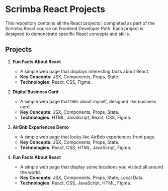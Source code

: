 # Scrimba React Projects

This repository contains all the React projects I completed as part of the Scrimba React course on Frontend Developer Path. Each project is designed to demonstrate specific React concepts and skills.

## Projects

1. **Fun Facts About React**
   - A simple web page that displays interesting facts about React.
   - **Key Concepts:** JSX, Components, Props, State.
   - **Technologies:** React, CSS, Figma.

1. **Digital Business Card**
   - A simple web page that tells about myself, designed like business card.
   - **Key Concepts:** JSX, Components, Props, State.
   - **Technologies:** HTML, JavaScript, React, CSS, Figma.
  
1. **AirBnb Experiences Demo**
   - A simple web page that looks like AirBnb experiences front page.
   - **Key Concepts:** JSX, Components, Props, State.
   - **Technologies:** React, CSS, HTML, JavaScript, Figma.

1. **Fun Facts About React**
   - A simple web page that display some locations you visited all around the world.
   - **Key Concepts:** JSX, Components, Props, State, Local Data.
   - **Technologies:** React, CSS, JavaScript, HTML, Figma.
